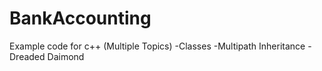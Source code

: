 # BankAccounting
Example code for c++ (Multiple Topics)
-Classes
-Multipath Inheritance
-Dreaded Daimond
